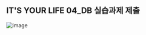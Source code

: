 ## IT'S YOUR LIFE 04_DB 실습과제 제출
![image](https://github.com/user-attachments/assets/f1a67e65-c7e2-4a0d-880b-fb5c551e6224)
